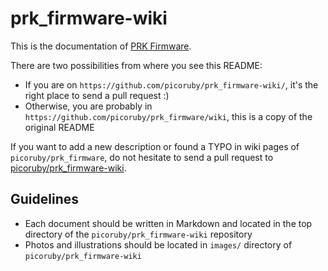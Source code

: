 # prk_firmware-wiki

This is the documentation of [PRK Firmware](https://github.com/picoruby/prk_firmware).

There are two possibilities from where you see this README:
- If you are on `https://github.com/picoruby/prk_firmware-wiki/`, it's the right place to send a pull request :)
- Otherwise, you are probably in `https://github.com/picoruby/prk_firmware/wiki`, this is a copy of the original README

If you want to add a new description or found a TYPO in wiki pages of `picoruby/prk_firmware`, do not hesitate to send a pull request to [picoruby/prk_firmware-wiki](https://github.com/picoruby/prk_firmware-wiki).

## Guidelines

- Each document should be written in Markdown and located in the top directory of the `picoruby/prk_firmware-wiki` repository
- Photos and illustrations should be located in `images/` directory of `picoruby/prk_firmware-wiki`
